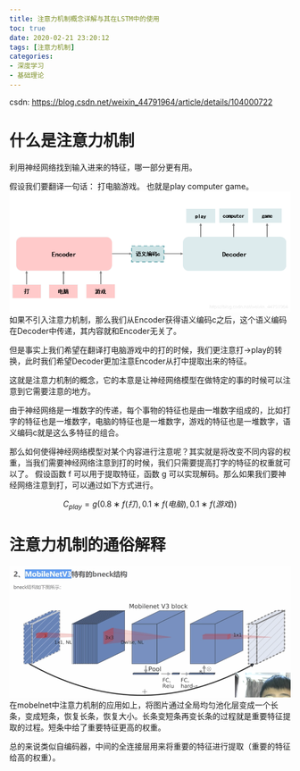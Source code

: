 ```yaml
---
title: 注意力机制概念详解与其在LSTM中的使用
toc: true
date: 2020-02-21 23:20:12
tags: [注意力机制]
categories:
- 深度学习
- 基础理论
---
```


csdn: https://blog.csdn.net/weixin_44791964/article/details/104000722
# 什么是注意力机制
<!--more-->
利用神经网络找到输入进来的特征，哪一部分更有用。

假设我们要翻译一句话：
打电脑游戏。
也就是play computer game。
![](_attachments/a69e974c2550ed1994206e38bbdde39b.png)
如果不引入注意力机制，那么我们从Encoder获得语义编码c之后，这个语义编码在Decoder中传递，其内容就和Encoder无关了。

但是事实上我们希望在翻译打电脑游戏中的打的时候，我们更注意打->play的转换，此时我们希望Decoder更加注意Encoder从打中提取出来的特征。

这就是注意力机制的概念，它的本意是让神经网络模型在做特定的事的时候可以注意到它需要注意的地方。

由于神经网络是一堆数字的传递，每个事物的特征也是由一堆数字组成的，比如打字的特征也是一堆数字，电脑的特征也是一堆数字，游戏的特征也是一堆数字，语义编码c就是这么多特征的组合。

那么如何使得神经网络模型对某个内容进行注意呢？其实就是将改变不同内容的权重，当我们需要神经网络注意到打的时候，我们只需要提高打字的特征的权重就可以了。
假设函数 f 可以用于提取特征，函数 g 可以实现解码。那么如果我们要神经网络注意到打，可以通过如下方式进行。

$$C_{play}=g(0.8∗f(打),0.1∗f(电脑),0.1∗f(游戏))$$

# 注意力机制的通俗解释
![](_attachments/ef43c74c4200c6a03d2f46acbf2a0979.png)
在mobelnet中注意力机制的应用如上，将图片通过全局均匀池化层变成一个长条，变成短条，恢复长条，恢复大小。长条变短条再变长条的过程就是重要特征提取的过程。短条中给了重要特征更高的权重。

总的来说类似自编码器，中间的全连接层用来将重要的特征进行提取（重要的特征给高的权重）。
